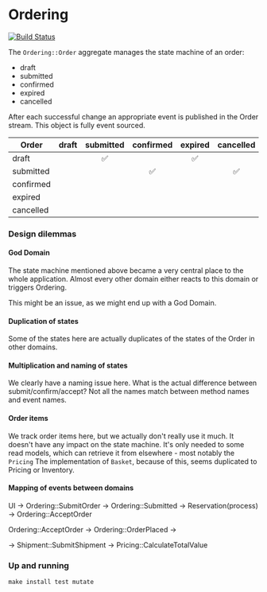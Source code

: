# Ordering

[![Build Status](https://github.com/RailsEventStore/cqrs-es-sample-with-res/workflows/ordering/badge.svg)](https://github.com/RailsEventStore/cqrs-es-sample-with-res/actions/workflows/ordering.yml)

The `Ordering::Order` aggregate manages the state machine of an order:

- draft
- submitted
- confirmed
- expired
- cancelled

After each successful change an appropriate event is published in the Order stream.
This object is fully event sourced.

| Order     | draft | submitted | confirmed | expired | cancelled |
| --------- | :---: | :-------: | :--:      | :-----: | :-------: |
| draft     |       |    ✅     |           |   ✅    |           |
| submitted |       |           |  ✅       |         |    ✅     |
| confirmed |       |           |           |         |           |
| expired   |       |           |           |         |           |
| cancelled |       |           |           |         |           |

### Design dilemmas


#### God Domain

The state machine mentioned above became a very central place to the whole application.
Almost every other domain either reacts to this domain or triggers Ordering.

This might be an issue, as we might end up with a God Domain.

#### Duplication of states

Some of the states here are actually duplicates of the states of the Order in other domains.

#### Multiplication and naming of states

We clearly have a naming issue here. 
What is the actual difference between submit/confirm/accept?
Not all the names match between method names and event names.

#### Order items

We track order items here, but we actually don't really use it much. 
It doesn't have any impact on the state machine.
It's only needed to some read models, which can retrieve it from elsewhere - most notably the `Pricing`
The implementation of `Basket`, because of this, seems duplicated to Pricing or Inventory.

#### Mapping of events between domains

UI -> Ordering::SubmitOrder -> Ordering::Submitted -> Reservation(process) -> Ordering::AcceptOrder

Ordering::AcceptOrder -> Ordering::OrderPlaced -> 

  -> Shipment::SubmitShipment
  -> Pricing::CalculateTotalValue


### Up and running

```
make install test mutate
```
